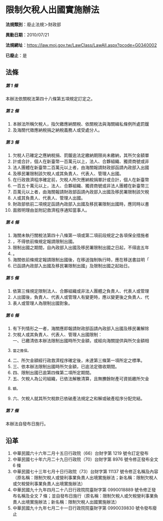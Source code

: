 # 限制欠稅人出國實施辦法

**法規類別**：廢止法規＞財政部

**異動日期**：2010/07/21  

**法規網址**：https://law.moj.gov.tw/LawClass/LawAll.aspx?pcode=G0340002

**已廢止**：是



## 法條
##### 第 1 條
本辦法依關稅法第四十八條第五項規定訂定之。

##### 第 2 條
1. 本辦法所稱欠稅人，指欠繳應納關稅、依關稅法與海關緝私條例所處罰鍰
1. 及海關代徵應納稅捐之納稅義務人或受處分人。

##### 第 3 條
1. 欠稅人已確定之應納稅捐、罰鍰逾法定繳納期限尚未繳納，其所欠金額單
1. 計或合計，個人在新臺幣一百萬元以上，法人、合夥組織、獨資商號或非
1. 法人團體在新臺幣二百萬元以上者，由海關報請財政部函請內政部入出國
1. 及移民署限制該欠稅人或其負責人、代表人、管理人出國。
1. 在行政救濟程序確定前，欠稅人所欠應納稅捐單計或合計，個人在新臺幣
1. 一百五十萬元以上，法人、合夥組織、獨資商號或非法人團體在新臺幣三
1. 百萬元以上者，由海關報請財政部函請內政部入出國及移民署限制該欠稅
1. 人或其負責人、代表人、管理人出國。
1. 財政部依前二項規定函請內政部入出國及移民署限制出國時，應同時以書
1. 面敘明理由並附記救濟程序通知當事人。

##### 第 4 條
1. 海關未執行關稅法第四十八條第一項或第二項前段規定之各項保全措施者
1. ，不得依前條規定報請限制出國。
1. 限制出國之期間，自內政部入出國及移民署限制出國之日起，不得逾五年
1. 。
1. 海關依前條規定報請限制出國後，在移送強制執行時，應在移送書註明「
1. 已函請內政部入出國及移民署限制出國」及限制出國之起始日。

##### 第 5 條
1. 依第三條規定限制法人、合夥組織或非法人團體之負責人、代表人或管理
1. 人出國後，負責人、代表人或管理人有變更時，應以變更後之負責人、代
1. 表人或管理人為限制出國對象。

##### 第 6 條
1. 有下列情形之一者，海關應即報請財政部函請內政部入出國及移民署解除
1. 欠稅人或其負責人、代表人、管理人出國限制：  
一、已繳清依本辦法限制出國時所欠金額，或經向海關提供與所欠金額相
1.     當之擔保。
1. 二、所欠金額經行政救濟程序確定後，未達第三條第一項所定之標準。
1. 三、依本辦法限制出國時所欠金額，已逾法定徵收期間。
1. 四、限制出國已逾第四條第二項所定期間。
1. 五、欠稅人為公司組織，已依法解散清算，且無賸餘財產可資抵繳所欠金
1.     額。
1. 六、欠稅人就其所欠稅款已依破產法規定之和解或破產程序分配完結。

##### 第 7 條
本辦法自發布日施行。

## 沿革
1. 中華民國六十六年二月十五日行政院（66）台財字第 1219 號令訂定發布
1. 中華民國七十年六月二十九日行政院（70）台財字第 8976 號令修正發布全文 6  條
1. 中華民國七十三年七月十日行政院（73）台財字第 11137  號令修正名稱及內容（原名稱：限制欠稅人或營利事業負責人出境實施辦法；新名稱：限制欠稅人或欠稅營利事業負責人出境實施辦法）
1. 中華民國九十九年四月二十八日行政院院臺財字第 0990018889 號令修正發布名稱及全文 7  條；並自發布日施行（原名稱：限制欠稅人或欠稅營利事業負責人出境實施辦法；新名稱：限制欠稅人出國實施辦法）
1. 中華民國九十九年七月二十一日行政院院臺財字第 0990039830 號令發布廢止
